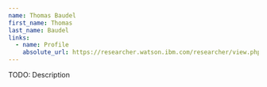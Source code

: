 ```yaml
---
name: Thomas Baudel
first_name: Thomas
last_name: Baudel
links:
  - name: Profile
    absolute_url: https://researcher.watson.ibm.com/researcher/view.php?person=fr-baudelth
---
```


TODO: Description